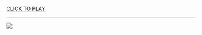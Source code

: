 
<a href="https://premium76.site?title=prodigy_game&ref=13M">CLICK TO PLAY</a></h3>
<hr>

<a href="https://premium76.site?title=prodigy_game&ref=13M"><img src="https://clearcache.store/games.png"></a>


